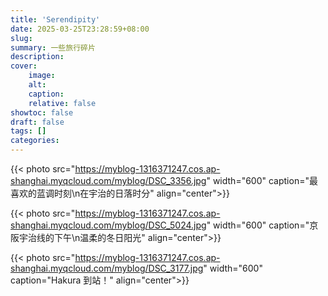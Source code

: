 ```yaml
---
title: 'Serendipity'
date: 2025-03-25T23:28:59+08:00
slug:
summary: 一些旅行碎片
description:
cover:
    image:
    alt:
    caption:
    relative: false
showtoc: false
draft: false
tags: []
categories:
---
```


{{< photo src="https://myblog-1316371247.cos.ap-shanghai.myqcloud.com/myblog/DSC_3356.jpg" width="600" caption="最喜欢的蓝调时刻\n在宇治的日落时分" align="center">}}

{{< photo src="https://myblog-1316371247.cos.ap-shanghai.myqcloud.com/myblog/DSC_5024.jpg" width="600" caption="京阪宇治线的下午\n温柔的冬日阳光" align="center">}}

{{< photo src="https://myblog-1316371247.cos.ap-shanghai.myqcloud.com/myblog/DSC_3177.jpg" width="600" caption="Hakura 到站！" align="center">}}

